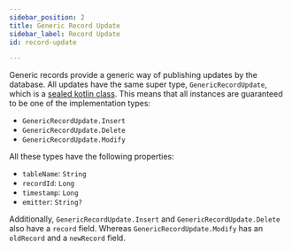```yaml
---
sidebar_position: 2
title: Generic Record Update 
sidebar_label: Record Update
id: record-update

---
```


Generic records provide a generic way of publishing updates by the database. All updates have the same super type, 
`GenericRecordUpdate`, which is a [sealed kotlin class](https://kotlinlang.org/docs/sealed-classes.html). This means
that all instances are guaranteed to be one of the implementation types:

* `GenericRecordUpdate.Insert`
* `GenericRecordUpdate.Delete`
* `GenericRecordUpdate.Modify`

All these types have the following properties:

* `tableName`: `String`
* `recordId`: `Long`
* `timestamp`: `Long`
* `emitter`: `String?`

Additionally, `GenericRecordUpdate.Insert` and `GenericRecordUpdate.Delete` also have a `record` field. Whereas
`GenericRecordUpdate.Modify` has an `oldRecord` and a `newRecord` field. 

